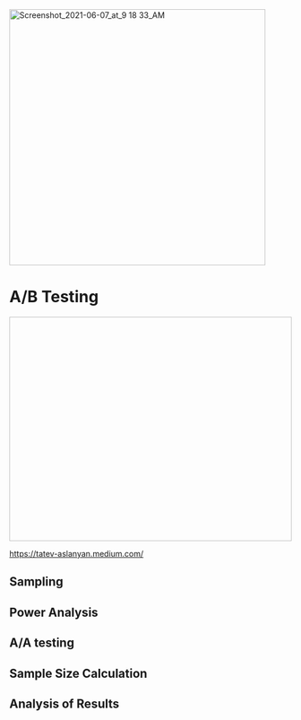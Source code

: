 <img width="457" alt="Screenshot_2021-06-07_at_9 18 33_AM" src="https://user-images.githubusercontent.com/76843403/130661485-8500fcd0-c41e-4899-b6bf-38964fb8257c.jpeg">


# A/B Testing
  <img href ="https://user-images.githubusercontent.com/76843403/130660871-e4c11715-f86d-4f2f-814f-4b63aef19409.jpeg" width="800" height="400">

https://tatev-aslanyan.medium.com/

## Sampling

## Power Analysis

## A/A testing 

## Sample Size Calculation

## Analysis of Results
